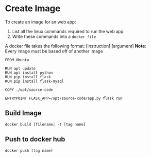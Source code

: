 # Create Image
To create an image for an web app: 
1. List all the linux commands required to run the web app
2. Write these commands into a `docker file`

A docker file takes the following format: 
[instruction] [argument]
**Note**: Every image must be based off of another image

```docker
FROM Ubuntu

RUN apt update
RUN apt install python
RUN pip install flask
RUN pip install flask-mysql

COPY ./opt/source-code

ENTRYPOINT FLASK_APP=/opt/source-code/app.py flask run
```

## Build Image
`docker build [filename] -t [tag name]`

## Push to docker hub
`docker push [tag name]`

